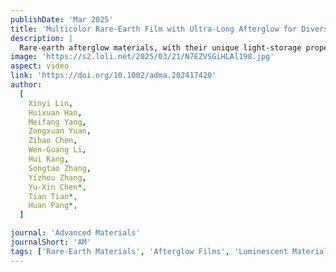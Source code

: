```yaml
---
publishDate: 'Mar 2025'
title: 'Multicolor Rare-Earth Film with Ultra-Long Afterglow for Diverse Energy-Saving Applications'
description: |
  Rare-earth afterglow materials, with their unique light-storage properties, show great promise for diverse applications. However, their broader applicability is constrained by challenges such as poor solvent compatibility, limited luminescent efficiency, and monochromatic emissions. In this study, these limitations are addressed by blending ZnS with various rare-earth phosphors including (Sr₀.₇₅Ca₀.₂₅)S:Eu²⁺; SrAl₂O₄:Eu²⁺, Dy³⁺ and Sr₂MgSi₂O₇:Eu²⁺, Dy³⁺ to modulate deep trap mechanisms and significantly enhance both the afterglow and light capture capabilities. Using electrospinning, a large-area (0.4 m × 3 m) afterglow film is successfully fabricated with tunable colors and an extended afterglow duration exceeding 30 h. This film demonstrates thermoluminescence, enabling potential integration into fire-rescue protective clothing for enhanced emergency visibility. In greenhouse settings, it effectively supports chlorophyll synthesis and optimizes conditions for plant growth over a 24-h cycle. For tunnel and garage applications, the film captures and stores light from vehicle headlights at distances of up to 70 meters. The scalability and cost-effectiveness of this afterglow film underscore its considerable potential for real-world applications across multiple fields, marking a significant advancement in sustainable illumination technology.
image: 'https://s2.loli.net/2025/03/21/N7EZVSGiHLAl198.jpg'
aspect: video
link: 'https://doi.org/10.1002/adma.202417420'
author:
  [
    Xinyi Lin,
    Huixuan Han,
    Meifang Yang,
    Zongxuan Yuan,
    Zihao Chen,
    Wen-Guang Li,
    Hui Kang,
    Songtao Zhang,
    Yizhou Zhang,
    Yu-Xin Chen*,
    Tian Tian*,
    Huan Pang*,
  ]

journal: 'Advanced Materials'
journalShort: 'AM'
tags: ['Rare-Earth Materials', 'Afterglow Films', 'Luminescent Materials', 'Energy-Saving', 'Electrospinning', 'Multicolor Emissions', 'Thermoluminescence', 'Sustainable Illumination']
---
```

